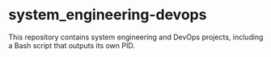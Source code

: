 # system_engineering-devops

This repository contains system engineering and DevOps projects, including a Bash script that outputs its own PID.
